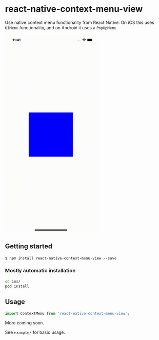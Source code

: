 # react-native-context-menu-view

Use native context menu functionality from React Native. On iOS this uses `UIMenu` functionality, and on Android it uses a `PopUpMenu`.

<img src="./assets/context-menu-ios.gif" width="300">

## Getting started

`$ npm install react-native-context-menu-view --save`

### Mostly automatic installation

```bash
cd ios/
pod install 
```

## Usage
```javascript
import ContextMenu from 'react-native-context-menu-view';
```

More coming soon. 

See `example/` for basic usage. 
